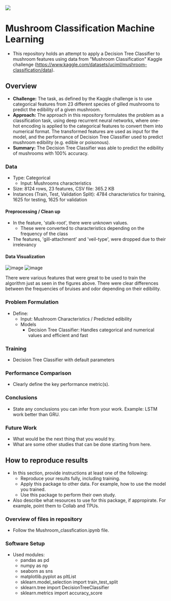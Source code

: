 ![](UTA-DataScience-Logo.png)

# Mushroom Classification Machine Learning

* This repository holds an attempt to apply a Decision Tree Classifier to mushroom features using data from
"Mushroom Classification" Kaggle challenge (https://www.kaggle.com/datasets/uciml/mushroom-classification/data). 

## Overview

  * **Challenge:** The task, as defined by the Kaggle challenge is to use categorical features from 23 different species of gilled mushrooms to predict the edibility of a given mushroom.
  * **Approach:** The approach in this repository formulates the problem as a classification task, using deep recurrent neural networks, where one-hot encoding is applied to the categorical features to convert them into numerical format. The transformed features are used as input for the model, and the performance of Decision Tree Classifier used to predict mushroom edibility (e.g. edible or poisonous).
  * **Summary:** The Decision Tree Classifier was able to predict the edibility of mushrooms with 100% accuracy.

### Data

  * Type: Categorical
    * Input: Mushrooms characteristics
  * Size: 8124 rows, 23 features, CSV file: 365.2 KB
  * Instances (Train, Test, Validation Split): 4784 characteristics for training, 1625 for testing, 1625 for validation

#### Preprocessing / Clean up

* In the feature, 'stalk-root', there were unknown values.
  * These were converted to characteristics depending on the frequency of the class
* The features, 'gill-attachment' and 'veil-type', were dropped due to their irrelevancy

#### Data Visualization

![image](https://github.com/user-attachments/assets/9c3abd8c-1f4e-4f03-aeea-bb89692d5edf)
![image](https://github.com/user-attachments/assets/15bac698-b851-4365-94a9-a31706f83ce9)

There were various features that were great to be used to train the algorithm just as seen in the figures above. There were clear differences between the frequencies of bruises and odor depending on their edibility.

### Problem Formulation

* Define:
  * Input: Mushroom Characteristics / Predicted edibility
  * Models
    * Decision Tree Classifier: Handles categorical and numerical values and efficient and fast
    
### Training

* Decision Tree Classifier with default parameters

### Performance Comparison

* Clearly define the key performance metric(s).

### Conclusions

* State any conclusions you can infer from your work. Example: LSTM work better than GRU.

### Future Work

* What would be the next thing that you would try.
* What are some other studies that can be done starting from here.

## How to reproduce results

* In this section, provide instructions at least one of the following:
   * Reproduce your results fully, including training.
   * Apply this package to other data. For example, how to use the model you trained.
   * Use this package to perform their own study.
* Also describe what resources to use for this package, if appropirate. For example, point them to Collab and TPUs.

### Overview of files in repository

* Follow the Mushroom_classfication.ipynb file.

### Software Setup
* Used modules:
  * pandas as pd
  * numpy as np
  * seaborn as sns
  * matplotlib.pyplot as pltList
  * sklearn.model_selection import train_test_split
  * sklearn.tree import DecisionTreeClassifier
  * sklearn.metrics import accuracy_score




